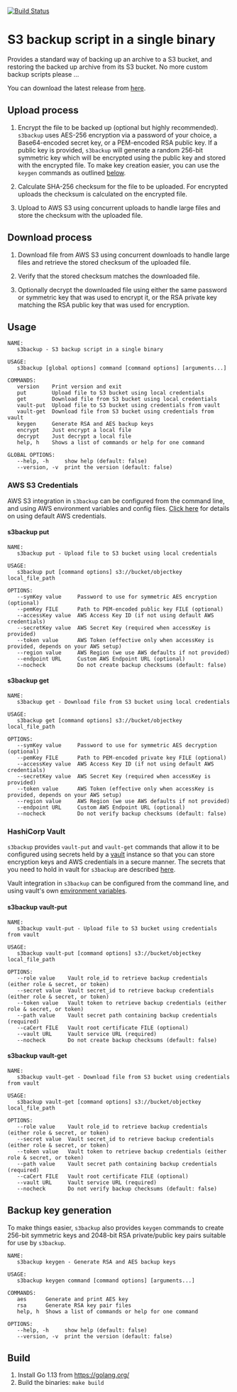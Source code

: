 [![Build Status](https://travis-ci.org/tomcz/s3backup.svg?branch=master)](https://travis-ci.org/tomcz/s3backup)

# S3 backup script in a single binary

Provides a standard way of backing up an archive to a S3 bucket, and restoring the backed up archive from its S3 bucket. No more custom backup scripts please ...

You can download the latest release from [here](https://github.com/tomcz/s3backup/releases).

## Upload process

1. Encrypt the file to be backed up (optional but highly recommended). `s3backup` uses AES-256 encryption via a password of your choice, a Base64-encoded secret key, or a PEM-encoded RSA public key. If a public key is provided, `s3backup` will generate a random 256-bit symmetric key which will be encrypted using the public key and stored with the encrypted file. To make key creation easier, you can use the `keygen` commands as outlined [below](#backup-key-generation).

2. Calculate SHA-256 checksum for the file to be uploaded. For encrypted uploads the checksum is calculated on the encrypted file.

3. Upload to AWS S3 using concurrent uploads to handle large files and store the checksum with the uploaded file.

## Download process

1. Download file from AWS S3 using concurrent downloads to handle large files and retrieve the stored checksum of the uploaded file.

2. Verify that the stored checksum matches the downloaded file.

3. Optionally decrypt the downloaded file using either the same password or symmetric key that was used to encrypt it, or the RSA private key matching the RSA public key that was used for encryption.

## Usage

```
NAME:
   s3backup - S3 backup script in a single binary

USAGE:
   s3backup [global options] command [command options] [arguments...]

COMMANDS:
   version    Print version and exit
   put        Upload file to S3 bucket using local credentials
   get        Download file from S3 bucket using local credentials
   vault-put  Upload file to S3 bucket using credentials from vault
   vault-get  Download file from S3 bucket using credentials from vault
   keygen     Generate RSA and AES backup keys
   encrypt    Just encrypt a local file
   decrypt    Just decrypt a local file
   help, h    Shows a list of commands or help for one command

GLOBAL OPTIONS:
   --help, -h     show help (default: false)
   --version, -v  print the version (default: false)
```

### AWS S3 Credentials

AWS S3 integration in `s3backup` can be configured from the command line, and using AWS environment variables and config files. [Click here](https://docs.aws.amazon.com/sdk-for-go/v1/developer-guide/configuring-sdk.html) for details on using default AWS credentials.

#### s3backup put

```
NAME:
   s3backup put - Upload file to S3 bucket using local credentials

USAGE:
   s3backup put [command options] s3://bucket/objectkey local_file_path

OPTIONS:
   --symKey value     Password to use for symmetric AES encryption (optional)
   --pemKey FILE      Path to PEM-encoded public key FILE (optional)
   --accessKey value  AWS Access Key ID (if not using default AWS credentials)
   --secretKey value  AWS Secret Key (required when accessKey is provided)
   --token value      AWS Token (effective only when accessKey is provided, depends on your AWS setup)
   --region value     AWS Region (we use AWS defaults if not provided)
   --endpoint URL     Custom AWS Endpoint URL (optional)
   --nocheck          Do not create backup checksums (default: false)
```

#### s3backup get

```
NAME:
   s3backup get - Download file from S3 bucket using local credentials

USAGE:
   s3backup get [command options] s3://bucket/objectkey local_file_path

OPTIONS:
   --symKey value     Password to use for symmetric AES decryption (optional)
   --pemKey FILE      Path to PEM-encoded private key FILE (optional)
   --accessKey value  AWS Access Key ID (if not using default AWS credentials)
   --secretKey value  AWS Secret Key (required when accessKey is provided)
   --token value      AWS Token (effective only when accessKey is provided, depends on your AWS setup)
   --region value     AWS Region (we use AWS defaults if not provided)
   --endpoint URL     Custom AWS Endpoint URL (optional)
   --nocheck          Do not verify backup checksums (default: false)
```

### HashiCorp Vault

`s3backup` provides `vault-put` and `vault-get` commands that allow it to be configured using secrets held by a [vault](https://www.vaultproject.io/) instance so that you can store encryption keys and AWS credentials in a secure manner. The secrets that you need to hold in vault for `s3backup` are described [here](https://github.com/tomcz/s3backup/blob/master/config/config.go).

Vault integration in `s3backup` can be configured from the command line, and using vault's own [environment variables](https://www.vaultproject.io/docs/commands/environment.html).

#### s3backup vault-put

```
NAME:
   s3backup vault-put - Upload file to S3 bucket using credentials from vault

USAGE:
   s3backup vault-put [command options] s3://bucket/objectkey local_file_path

OPTIONS:
   --role value    Vault role_id to retrieve backup credentials (either role & secret, or token)
   --secret value  Vault secret_id to retrieve backup credentials (either role & secret, or token)
   --token value   Vault token to retrieve backup credentials (either role & secret, or token)
   --path value    Vault secret path containing backup credentials (required)
   --caCert FILE   Vault root certificate FILE (optional)
   --vault URL     Vault service URL (required)
   --nocheck       Do not create backup checksums (default: false)
```

#### s3backup vault-get

```
NAME:
   s3backup vault-get - Download file from S3 bucket using credentials from vault

USAGE:
   s3backup vault-get [command options] s3://bucket/objectkey local_file_path

OPTIONS:
   --role value    Vault role_id to retrieve backup credentials (either role & secret, or token)
   --secret value  Vault secret_id to retrieve backup credentials (either role & secret, or token)
   --token value   Vault token to retrieve backup credentials (either role & secret, or token)
   --path value    Vault secret path containing backup credentials (required)
   --caCert FILE   Vault root certificate FILE (optional)
   --vault URL     Vault service URL (required)
   --nocheck       Do not verify backup checksums (default: false)
```

## Backup key generation

To make things easier, `s3backup` also provides `keygen` commands to create 256-bit symmetric keys and 2048-bit RSA private/public key pairs suitable for use by `s3backup`.

```
NAME:
   s3backup keygen - Generate RSA and AES backup keys

USAGE:
   s3backup keygen command [command options] [arguments...]

COMMANDS:
   aes      Generate and print AES key
   rsa      Generate RSA key pair files
   help, h  Shows a list of commands or help for one command

OPTIONS:
   --help, -h     show help (default: false)
   --version, -v  print the version (default: false)
```

## Build

1. Install Go 1.13 from https://golang.org/
2. Build the binaries: `make build`

